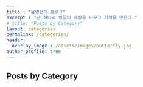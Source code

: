 ```yaml
---
title : "윤명현의 블로그"
excerpt : "단 하나의 밀알이 세상을 바꾸고 기적을 만든다."
# title: "Posts by Category"
layout: categories
permalink: /categories/
header:
  overlay_image : /assets/images/butterfly.jpg
author_profile: true
---
```


## Posts by Category
